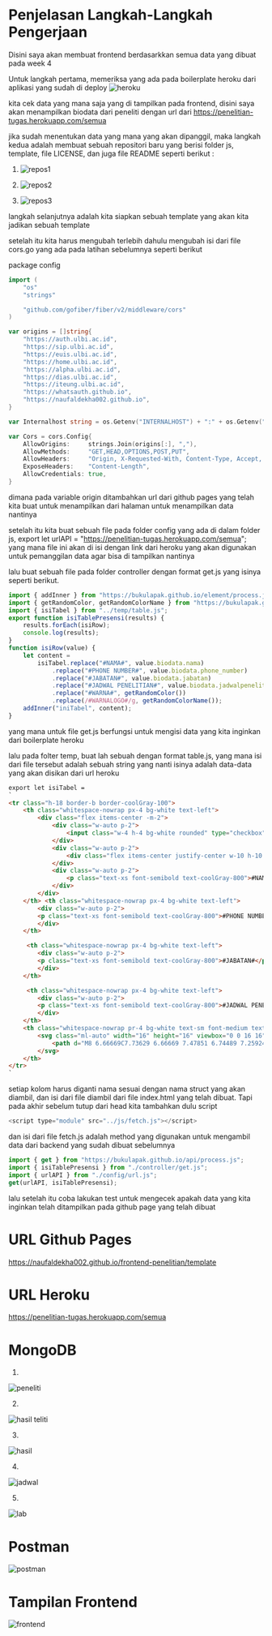 # Penjelasan Langkah-Langkah Pengerjaan

Disini saya akan membuat frontend berdasarkkan semua data yang dibuat pada week 4

Untuk langkah pertama, memeriksa yang ada pada boilerplate heroku dari aplikasi yang sudah di deploy
![heroku](https://user-images.githubusercontent.com/94073120/231399560-772291fc-09e4-46f1-8f91-ea8ddd1708d3.png)

kita cek data yang mana saja yang di tampilkan pada frontend, disini saya akan menampilkan biodata
dari peneliti dengan url dari https://penelitian-tugas.herokuapp.com/semua

jika sudah menentukan data yang mana yang akan dipanggil, maka langkah kedua adalah membuat sebuah repositori
baru yang berisi folder js, template, file LICENSE, dan juga file README seperti berikut :

1. ![repos1](https://user-images.githubusercontent.com/94073120/231402443-9948dbfd-e775-42f5-8104-641fac3fd653.png)

2. ![repos2](https://user-images.githubusercontent.com/94073120/231402516-a57a3bc8-22cf-45a2-bd92-4aa5802a29ca.png)

3. ![repos3](https://user-images.githubusercontent.com/94073120/231402551-f6bd964c-94ea-4b21-83dc-101fc6ef708e.png)

langkah selanjutnya adalah kita siapkan sebuah template yang akan kita jadikan sebuah template

setelah itu kita harus mengubah terlebih dahulu mengubah isi dari file cors.go yang ada pada latihan sebelumnya
seperti berikut

package config
```go
import (
	"os"
	"strings"

	"github.com/gofiber/fiber/v2/middleware/cors"
)

var origins = []string{
	"https://auth.ulbi.ac.id",
	"https://sip.ulbi.ac.id",
	"https://euis.ulbi.ac.id",
	"https://home.ulbi.ac.id",
	"https://alpha.ulbi.ac.id",
	"https://dias.ulbi.ac.id",
	"https://iteung.ulbi.ac.id",
	"https://whatsauth.github.io",
	"https://naufaldekha002.github.io",
}

var Internalhost string = os.Getenv("INTERNALHOST") + ":" + os.Getenv("PORT")

var Cors = cors.Config{
	AllowOrigins:     strings.Join(origins[:], ","),
	AllowMethods:     "GET,HEAD,OPTIONS,POST,PUT",
	AllowHeaders:     "Origin, X-Requested-With, Content-Type, Accept, Authorization",
	ExposeHeaders:    "Content-Length",
	AllowCredentials: true,
}
```
dimana pada variable origin ditambahkan url dari github pages yang telah kita buat untuk
menampilkan dari halaman untuk menampilkan data nantinya

setelah itu kita buat sebuah file pada folder config yang ada di dalam folder js,
export let urlAPI = "https://penelitian-tugas.herokuapp.com/semua";
yang mana file ini akan di isi dengan link dari heroku yang akan digunakan untuk pemanggilan
data agar bisa di tampilkan nantinya

lalu buat sebuah file pada folder controller dengan format get.js
yang isinya seperti berikut.

```js
import { addInner } from "https://bukulapak.github.io/element/process.js";
import { getRandomColor, getRandomColorName } from "https://bukulapak.github.io/image/process.js";
import { isiTabel } from "../temp/table.js";
export function isiTablePresensi(results) {
    results.forEach(isiRow);
    console.log(results);
}
function isiRow(value) {
    let content =
        isiTabel.replace("#NAMA#", value.biodata.nama)
            .replace("#PHONE NUMBER#", value.biodata.phone_number)
            .replace("#JABATAN#", value.biodata.jabatan)
            .replace("#JADWAL PENELITIAN#", value.biodata.jadwalpenelitian)
            .replace("#WARNA#", getRandomColor())
            .replace(/#WARNALOGO#/g, getRandomColorName());
    addInner("iniTabel", content);
}
```
yang mana untuk file get.js berfungsi untuk mengisi data yang kita inginkan 
dari boilerplate heroku

lalu pada folter temp, buat lah sebuah dengan format table.js, yang mana isi dari
file tersebut adalah sebuah string yang nanti isinya adalah data-data yang akan disikan 
dari url heroku

```html
export let isiTabel = 
`
<tr class="h-18 border-b border-coolGray-100">
    <th class="whitespace-nowrap px-4 bg-white text-left">
        <div class="flex items-center -m-2">
            <div class="w-auto p-2">
                <input class="w-4 h-4 bg-white rounded" type="checkbox">
            </div>
            <div class="w-auto p-2">
                <div class="flex items-center justify-center w-10 h-10 text-base font-medium text-#WARNALOGO#-600 bg-#WARNALOGO#-200 rounded-md">ULBI</div>
            </div>
            <div class="w-auto p-2">
                <p class="text-xs font-semibold text-coolGray-800">#NAMA#</p>
            </div>
        </div>
    </th> <th class="whitespace-nowrap px-4 bg-white text-left">
        <div class="w-auto p-2">
        <p class="text-xs font-semibold text-coolGray-800">#PHONE NUMBER#</p>
        </div>
    </th>

     <th class="whitespace-nowrap px-4 bg-white text-left">
        <div class="w-auto p-2">
        <p class="text-xs font-semibold text-coolGray-800">#JABATAN#</p>
        </div>
    </th>

     <th class="whitespace-nowrap px-4 bg-white text-left">
        <div class="w-auto p-2">
        <p class="text-xs font-semibold text-coolGray-800">#JADWAL PENELITIAN#</p>
        </div>
    </th>
    <th class="whitespace-nowrap pr-4 bg-white text-sm font-medium text-coolGray-800">
        <svg class="ml-auto" width="16" height="16" viewbox="0 0 16 16" fill="none" xmlns="http://www.w3.org/2000/svg">
            <path d="M8 6.66669C7.73629 6.66669 7.47851 6.74489 7.25924 6.89139C7.03998 7.0379 6.86908 7.24614 6.76816 7.48978C6.66724 7.73341 6.64084 8.0015 6.69229 8.26014C6.74373 8.51878 6.87072 8.75636 7.05719 8.94283C7.24366 9.1293 7.48124 9.25629 7.73988 9.30773C7.99852 9.35918 8.26661 9.33278 8.51025 9.23186C8.75388 9.13094 8.96212 8.96005 9.10863 8.74078C9.25514 8.52152 9.33333 8.26373 9.33333 8.00002C9.33333 7.6464 9.19286 7.30726 8.94281 7.05721C8.69276 6.80716 8.35362 6.66669 8 6.66669ZM3.33333 6.66669C3.06963 6.66669 2.81184 6.74489 2.59257 6.89139C2.37331 7.0379 2.20241 7.24614 2.10149 7.48978C2.00058 7.73341 1.97417 8.0015 2.02562 8.26014C2.07707 8.51878 2.20405 8.75636 2.39052 8.94283C2.57699 9.1293 2.81457 9.25629 3.07321 9.30773C3.33185 9.35918 3.59994 9.33278 3.84358 9.23186C4.08721 9.13094 4.29545 8.96005 4.44196 8.74078C4.58847 8.52152 4.66667 8.26373 4.66667 8.00002C4.66667 7.6464 4.52619 7.30726 4.27614 7.05721C4.02609 6.80716 3.68696 6.66669 3.33333 6.66669ZM12.6667 6.66669C12.403 6.66669 12.1452 6.74489 11.9259 6.89139C11.7066 7.0379 11.5357 7.24614 11.4348 7.48978C11.3339 7.73341 11.3075 8.0015 11.359 8.26014C11.4104 8.51878 11.5374 8.75636 11.7239 8.94283C11.9103 9.1293 12.1479 9.25629 12.4065 9.30773C12.6652 9.35918 12.9333 9.33278 13.1769 9.23186C13.4205 9.13094 13.6288 8.96005 13.7753 8.74078C13.9218 8.52152 14 8.26373 14 8.00002C14 7.6464 13.8595 7.30726 13.6095 7.05721C13.3594 6.80716 13.0203 6.66669 12.6667 6.66669Z" fill="#WARNA#"></path>
        </svg>
    </th>
</tr>
`
```
setiap kolom harus diganti nama sesuai dengan nama struct yang akan diambil, dan isi dari file
diambil dari file index.html yang telah dibuat. Tapi pada akhir sebelum tutup dari head </head> kita
tambahkan dulu script

```js
<script type="module" src="../js/fetch.js"></script>
```
dan isi dari file fetch.js adalah method yang digunakan untuk mengambil data dari backend yang sudah dibuat
sebelumnya

```js
import { get } from "https://bukulapak.github.io/api/process.js";
import { isiTablePresensi } from "./controller/get.js";
import { urlAPI } from "./config/url.js";
get(urlAPI, isiTablePresensi);
```
lalu setelah itu coba lakukan test untuk mengecek apakah data yang kita inginkan telah
ditampilkan pada github page yang telah dibuat

# URL Github Pages
https://naufaldekha002.github.io/frontend-penelitian/template
# URL Heroku
https://penelitian-tugas.herokuapp.com/semua

# MongoDB
1. 
![peneliti](https://user-images.githubusercontent.com/94073120/231402920-4dfc8aad-f20c-45f5-a19a-15d3b1401eb3.png)

2. 
![hasil teliti](https://user-images.githubusercontent.com/94073120/231402742-6d1854ef-88d6-4d16-8c8e-9af0a2638cd0.png)

3. 
![hasil](https://user-images.githubusercontent.com/94073120/231402803-c91cd2da-e8c2-405b-ba03-098dbfbb37c0.png)

4. 
![jadwal](https://user-images.githubusercontent.com/94073120/231402870-0b387594-fc0c-4aa8-8138-347e36d2c325.png)

5. 
![lab](https://user-images.githubusercontent.com/94073120/231402896-ee4fb248-50dd-4809-a402-6a17c1e7b241.png)

# Postman
![postman](https://user-images.githubusercontent.com/94073120/231402613-4c9af6a1-f1d8-4e56-ba94-0fad2c680fd9.png)

# Tampilan Frontend
![frontend](https://user-images.githubusercontent.com/94073120/231402977-188f9bc4-c00b-47ae-a39f-dd39f0722494.png)